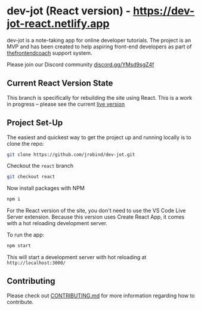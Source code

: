 # dev-jot (React version) - https://dev-jot-react.netlify.app

dev-jot is a note-taking app for online developer tutorials. The project is an MVP and has been created to help aspiring front-end developers as part of [thefrontendcoach](https://thefrontendcoach.com) support system.

Please join our Discord community [discord.gg/YMsd9sgZ4f](https://discord.com/invite/YMsd9sgZ4f)
## Current React Version State

This branch is specifically for rebuilding the site using React. This is a work in progress – please see the current [live version](https://dev-jot-react.netlify.app/)
## Project Set-Up

The easiest and quickest way to get the project up and running locally is to clone the repo:

```bash
git clone https://github.com/jrobind/dev-jot.git
```

Checkout the `react` branch

```bash
git checkout react
```

Now install packages with NPM

```bash
npm i
```

For the React version of the site, you don't need to use the VS Code Live Server extension. Because this version uses Create React App, it comes with a hot reloading development server. 

To run the app:

```bash
npm start
```

This will start a development server with hot reloading at `http://localhost:3000/`

## Contributing

Please check out [CONTRIBUTING.md](https://github.com/jrobind/dev-jot/blob/master/CONTRIBUTING.md) for more information regarding how to contribute.
